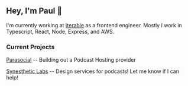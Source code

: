 ## Hey, I'm Paul 👋

I'm currently working at [Iterable](https://www.iterable.com) as a frontend engineer. Mostly I work in Typescript, React, Node, Express, and AWS.

### Current Projects

[Parasocial](https://www.parasocial.so) -- Building out a Podcast Hosting provider

[Synesthetic Labs](https://synesthetic.io) -- Design services for podcasts! Let me know if I can help!
